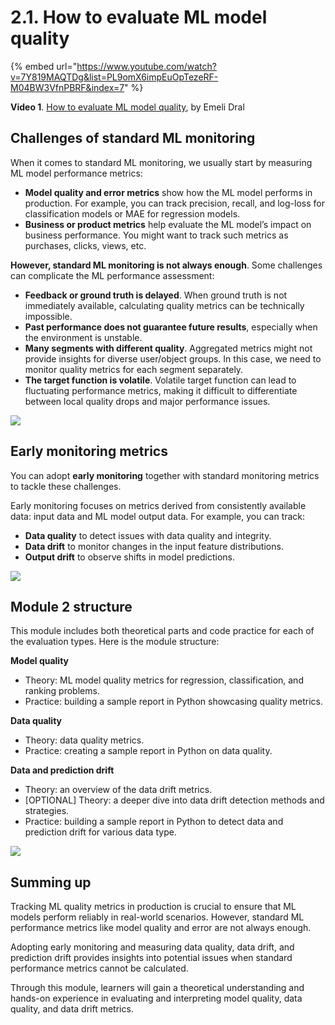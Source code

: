 # 2.1. How to evaluate ML model quality

{% embed url="https://www.youtube.com/watch?v=7Y819MAQTDg&list=PL9omX6impEuOpTezeRF-M04BW3VfnPBRF&index=7" %}

**Video 1**. [How to evaluate ML model quality](https://www.youtube.com/watch?v=7Y819MAQTDg&list=PL9omX6impEuOpTezeRF-M04BW3VfnPBRF&index=7), by Emeli Dral

## Challenges of standard ML monitoring

When it comes to standard ML monitoring, we usually start by measuring ML model performance metrics: 
* **Model quality and error metrics** show how the ML model performs in production. For example, you can track precision, recall, and log-loss for classification models or MAE for regression models.
* **Business or product metrics** help evaluate the ML model’s impact on business performance. You might want to track such metrics as purchases, clicks, views, etc. 

**However, standard ML monitoring is not always enough**. Some challenges can complicate the ML performance assessment:
* **Feedback or ground truth is delayed**. When ground truth is not immediately available, calculating quality metrics can be technically impossible.
* **Past performance does not guarantee future results**, especially when the environment is unstable.
* **Many segments with different quality**. Aggregated metrics might not provide insights for diverse user/object groups. In this case, we need to monitor quality metrics for each segment separately.
* **The target function is volatile**. Volatile target function can lead to fluctuating performance metrics, making it difficult to differentiate between local quality drops and major performance issues. 

![](<../../../images/2023109\_course\_module2.005.png>)

## Early monitoring metrics

You can adopt **early monitoring** together with standard monitoring metrics to tackle these challenges. 

Early monitoring focuses on metrics derived from consistently available data: input data and ML model output data. For example, you can track:
* **Data quality** to detect issues with data quality and integrity.
* **Data drift** to monitor changes in the input feature distributions.
* **Output drift** to observe shifts in model predictions.

![](<../../../images/2023109\_course\_module2.006.png>)

## Module 2 structure

This module includes both theoretical parts and code practice for each of the evaluation types. Here is the module structure:

**Model quality**
* Theory: ML model quality metrics for regression, classification, and ranking problems.
* Practice: building a sample report in Python showcasing quality metrics.
  
**Data quality**
* Theory: data quality metrics.
* Practice: creating a sample report in Python on data quality.

**Data and prediction drift**
* Theory: an overview of the data drift metrics.
* [OPTIONAL] Theory: a deeper dive into data drift detection methods and strategies.
* Practice: building a sample report in Python to detect data and prediction drift for various data type.

![](<../../../images/2023109\_course\_module2.007.png>)

## Summing up

Tracking ML quality metrics in production is crucial to ensure that ML models perform reliably in real-world scenarios. However, standard ML performance metrics like model quality and error are not always enough. 

Adopting early monitoring and measuring data quality, data drift, and prediction drift provides insights into potential issues when standard performance metrics cannot be calculated.

Through this module, learners will gain a theoretical understanding and hands-on experience in evaluating and interpreting model quality, data quality, and data drift metrics.
